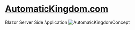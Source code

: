 # [AutomaticKingdom.com](https://AutomaticKingdom.com/)
Blazor Server Side Application
![AutomaticKingdomConcept](https://user-images.githubusercontent.com/1857799/89299884-341d8680-d61c-11ea-856b-14945181240a.png)
